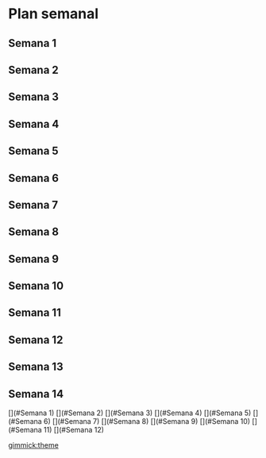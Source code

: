 # Plan semanal

## Semana 1

## Semana 2
      
## Semana 3

## Semana 4


## Semana 5
      
## Semana 6

## Semana 7

## Semana 8

## Semana 9
      
## Semana 10

## Semana 11


## Semana 12
      
## Semana 13

## Semana 14


<!-- toc -->
[](#Semana 1)
[](#Semana 2)
[](#Semana 3)
[](#Semana 4)
[](#Semana 5)
[](#Semana 6)
[](#Semana 7)
[](#Semana 8)
[](#Semana 9)
[](#Semana 10)
[](#Semana 11)
[](#Semana 12)
<!-- tocstop -->
[gimmick:theme](united)

